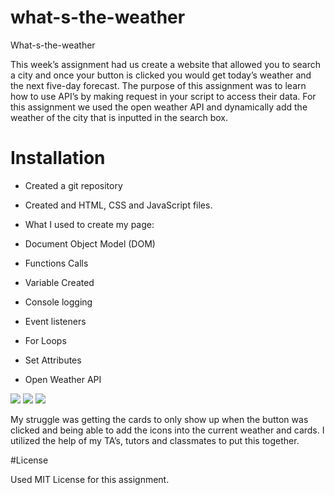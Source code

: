 # what-s-the-weather

What-s-the-weather

This week’s assignment had us create a website that allowed you to search a city and once your button is clicked you would get today’s weather and the next five-day forecast. The purpose of this assignment was to learn how to use API’s by making request in your script to access their data. For this assignment we used the open weather API and dynamically add the weather of the city that is inputted in the search box.

# Installation

* Created a git repository
* Created and HTML, CSS and JavaScript files. 
* What I used to create my page:

* Document Object Model (DOM)
* Functions Calls
* Variable Created
* Console logging
* Event listeners
* For Loops
* Set Attributes
* Open Weather API

<img src ="img/images/first-page.png">
<img src ="img/images/atlanta.png">
<img src ="img/images/singapore.png">

My struggle was getting the cards to only show up when the button was clicked and being able to add the icons into the current weather and cards. I utilized the help of my TA’s, tutors and classmates to put this together. 


#License

Used MIT License for this assignment. 

